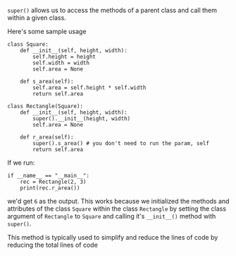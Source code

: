 `super()` allows us to access the methods of a parent class and call them within a given class.

Here's some sample usage

```
class Square:
	def __init__(self, height, width):
		self.height = height
		self.width = width
		self.area = None

	def s_area(self):
		self.area = self.height * self.width
		return self.area

class Rectangle(Square):
	def __init__(self, height, width):
		super().__init__(height, width)
		self.area = None
	
	def r_area(self):
		super().s_area() # you don't need to run the param, self
		return self.area
```


If we run:

```
if __name__ == "__main__":
	rec = Rectangle(2, 3)
	print(rec.r_area())
```

we'd get `6` as the output. This works because we initialized the methods and attributes of the class `Square` within the class `Rectangle` by setting the class argument of `Rectangle` to `Square` and calling it's `__init__()` method with `super()`. 

This method is typically used to simplify and reduce the lines of code by reducing the total lines of code